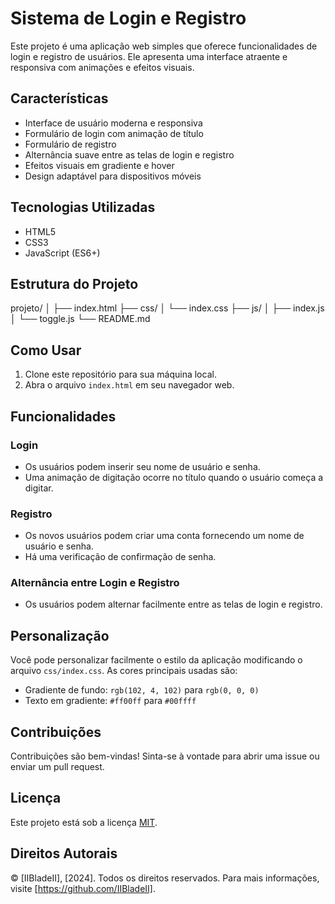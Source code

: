 # Sistema de Login e Registro

Este projeto é uma aplicação web simples que oferece funcionalidades de login e registro de usuários. Ele apresenta uma interface atraente e responsiva com animações e efeitos visuais.

## Características

- Interface de usuário moderna e responsiva
- Formulário de login com animação de título
- Formulário de registro
- Alternância suave entre as telas de login e registro
- Efeitos visuais em gradiente e hover
- Design adaptável para dispositivos móveis

## Tecnologias Utilizadas

- HTML5
- CSS3
- JavaScript (ES6+)

## Estrutura do Projeto

projeto/
│
├── index.html
├── css/
│ └── index.css
├── js/
│ ├── index.js
│ └── toggle.js
└── README.md


## Como Usar

1. Clone este repositório para sua máquina local.
2. Abra o arquivo `index.html` em seu navegador web.

## Funcionalidades

### Login
- Os usuários podem inserir seu nome de usuário e senha.
- Uma animação de digitação ocorre no título quando o usuário começa a digitar.

### Registro
- Os novos usuários podem criar uma conta fornecendo um nome de usuário e senha.
- Há uma verificação de confirmação de senha.

### Alternância entre Login e Registro
- Os usuários podem alternar facilmente entre as telas de login e registro.

## Personalização

Você pode personalizar facilmente o estilo da aplicação modificando o arquivo `css/index.css`. As cores principais usadas são:

- Gradiente de fundo: `rgb(102, 4, 102)` para `rgb(0, 0, 0)`
- Texto em gradiente: `#ff00ff` para `#00ffff`

## Contribuições

Contribuições são bem-vindas! Sinta-se à vontade para abrir uma issue ou enviar um pull request.

## Licença

Este projeto está sob a licença [MIT](https://opensource.org/licenses/MIT).

## Direitos Autorais

© [IIBladeII], [2024]. Todos os direitos reservados.
Para mais informações, visite [https://github.com/IIBladeII].
